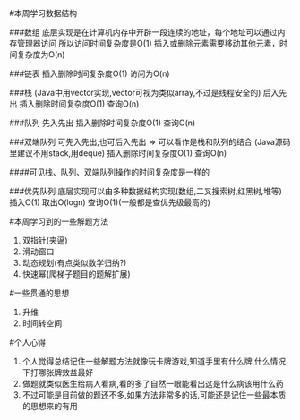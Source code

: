 #本周学习数据结构

###数组
底层实现是在计算机内存中开辟一段连续的地址，每个地址可以通过内存管理器访问
所以访问时间复杂度是O(1)
插入或删除元素需要移动其他元素，时间复杂度为O(n)

###链表
插入删除时间复杂度O(1)
访问为O(n)

###栈
(Java中用vector实现,vector可视为类似array,不过是线程安全的)
后入先出
插入删除时间复杂度O(1)
查询O(n)

###队列
先入先出
插入删除时间复杂度O(1)
查询O(n)

###双端队列
可先入先出,也可后入先出 => 可以看作是栈和队列的结合
(Java源码里建议不用stack,用deque)
插入删除时间复杂度O(1)
查询O(n)

####可见栈、队列、双端队列操作的时间复杂度是一样的

###优先队列
底层实现可以由多种数据结构实现(数组,二叉搜索树,红黑树,堆等)
插入O(1)
取出O(logn)
查询O(1)(一般都是查优先级最高的)


#本周学习到的一些解题方法
1. 双指针(夹逼)
2. 滑动窗口
3. 动态规划(有点类似数学归纳?)
4. 快速幂(爬梯子题目的题解扩展)


#一些贯通的思想
1. 升维
2. 时间转空间


#个人心得
1. 个人觉得总结记住一些解题方法就像玩卡牌游戏,知道手里有什么牌,什么情况下打哪张牌效益最好
2. 做题就类似医生给病人看病,看的多了自然一眼能看出这是什么病该用什么药
3. 不过可能是目前做的题还不多,如果方法非常多的话,可能还是记住一些最本质的思想来的有用
